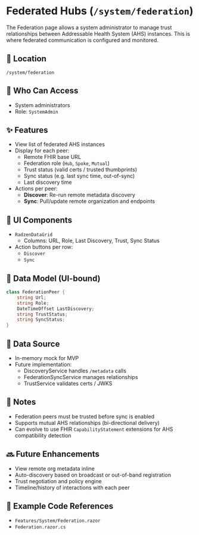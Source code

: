 # Federated Hubs (`/system/federation`)

The Federation page allows a system administrator to manage trust relationships between Addressable Health System (AHS) instances. This is where federated communication is configured and monitored.

## 📍 Location

`/system/federation`

## 👥 Who Can Access

- System administrators  
- Role: `SystemAdmin`

## ✨ Features

- View list of federated AHS instances
- Display for each peer:
  - Remote FHIR base URL
  - Federation role (`Hub`, `Spoke`, `Mutual`)
  - Trust status (valid certs / trusted thumbprints)
  - Sync status (e.g. last sync time, out-of-sync)
  - Last discovery time
- Actions per peer:
  - **Discover**: Re-run remote metadata discovery
  - **Sync**: Pull/update remote organization and endpoints

## 🧱 UI Components

- `RadzenDataGrid`
  - Columns: URL, Role, Last Discovery, Trust, Sync Status
- Action buttons per row:
  - `Discover`
  - `Sync`

## 🔌 Data Model (UI-bound)

```csharp
class FederationPeer {
    string Url;
    string Role;
    DateTimeOffset LastDiscovery;
    string TrustStatus;
    string SyncStatus;
}
```

## 🔄 Data Source

- In-memory mock for MVP
- Future implementation:
  - DiscoveryService handles `/metadata` calls
  - FederationSyncService manages relationships
  - TrustService validates certs / JWKS

## 🔐 Notes

- Federation peers must be trusted before sync is enabled
- Supports mutual AHS relationships (bi-directional delivery)
- Can evolve to use FHIR `CapabilityStatement` extensions for AHS compatibility detection

## 🔜 Future Enhancements

- View remote org metadata inline
- Auto-discovery based on broadcast or out-of-band registration
- Trust negotiation and policy engine
- Timeline/history of interactions with each peer

## 🧪 Example Code References

- `Features/System/Federation.razor`
- `Federation.razor.cs`